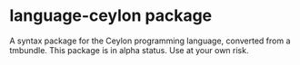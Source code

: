 # language-ceylon package

A syntax package for the Ceylon programming language, converted from a tmbundle. This package is in alpha status. Use at your own risk.
